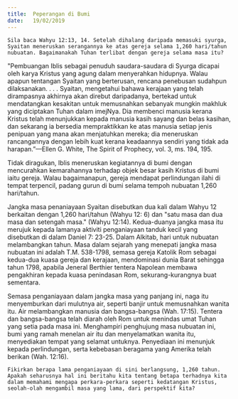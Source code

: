 ```yaml
---
title:  Peperangan di Bumi
date:   19/02/2019
---
```


`Sila baca Wahyu 12:13, 14. Setelah dihalang daripada memasuki syurga, Syaitan meneruskan serangannya ke atas gereja selama 1,260 hari/tahun nubuatan. Bagaimanakah Tuhan terlibat dengan gereja selama masa itu?`

"Pembuangan Iblis sebagai penuduh saudara-saudara di Syurga dicapai oleh karya Kristus yang agung dalam menyerahkan hidupnya. Walau apapun tentangan Syaitan yang berterusan, rencana penebusan sudahpun dilaksanakan. . . . Syaitan, mengetahui bahawa kerajaan yang telah dirampasnya akhirnya akan direbut daripadanya, bertekad untuk mendatangkan kesakitan untuk memusnahkan sebanyak mungkin makhluk yang diciptakan Tuhan dalam imejNya. Dia membenci manusia kerana Kristus telah menunjukkan kepada manusia kasih sayang dan belas kasihan, dan sekarang ia bersedia mempraktikkan ke atas manusia setiap jenis penipuan yang mana akan menjatuhkan mereka; dia meneruskan rancangannya dengan lebih kuat kerana keadaannya sendiri yang tidak ada harapan.”—Ellen G. White, The Spirit of Prophecy, vol. 3, ms. 194, 195. 

Tidak diragukan, Iblis meneruskan kegiatannya di bumi dengan mencurahkan kemarahannya terhadap objek besar kasih Kristus di bumi iaitu gereja. Walau bagaimanapun, gereja mendapat perlindungan ilahi di tempat terpencil, padang gurun di bumi selama tempoh nubuatan 1,260 hari/tahun.     

Jangka masa penaniayaan Syaitan disebutkan dua kali dalam Wahyu 12 berkaitan dengan 1,260 hari/tahun (Wahyu 12: 6) dan "satu masa dan dua masa dan setengah masa." (Wahyu 12:14). Kedua-duanya jangka masa itu  merujuk kepada lamanya aktiviti penganiayaan tanduk kecil yang disebutkan di dalam Daniel 7: 23-25. Dalam Alkitab, hari untuk nubuatan melambangkan tahun. Masa dalam sejarah yang menepati jangka masa nubuatan ini adalah T.M. 538-1798,   semasa gereja Katolik Rom sebagai kedua-dua kuasa gereja dan kerajaan, mendominasi dunia Barat sehingga tahun 1798, apabila Jeneral Berthier tentera Napolean  membawa pengakhiran kepada kuasa penindasan Rom, sekurang-kurangnya buat sementara.

Semasa penganiayaan dalam jangka masa yang panjang ini,  naga itu menyemburkan dari mulutnya air, seperti banjir untuk memusnahkan wanita itu. Air melambangkan manusia dan bangsa-bangsa (Wah. 17:15). Tentera dan bangsa-bangsa telah diarah oleh Rom untuk menindas umat Tuhan yang setia pada masa ini. Menghampiri penghujung masa nubuatan ini, bumi yang ramah menelan air itu dan menyelamatkan wanita itu, menyediakan tempat yang selamat untuknya. Penyediaan ini menunjuk kepada perlindungan, serta kebebasan beragama yang Amerika telah berikan (Wah. 12:16). 

`Fikirkan berapa lama penganiayaan di sini berlangsung, 1,260 tahun. Apakah seharusnya hal ini beritahu kita tentang betapa terhadnya kita dalam memahami mengapa perkara-perkara seperti kedatangan Kristus, seolah-olah mengambil masa yang lama, dari perspektif kita?`